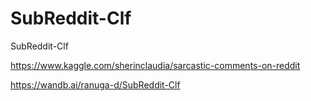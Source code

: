 # SubReddit-Clf
SubReddit-Clf

https://www.kaggle.com/sherinclaudia/sarcastic-comments-on-reddit

https://wandb.ai/ranuga-d/SubReddit-Clf
